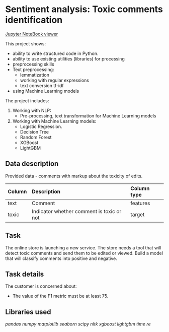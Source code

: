 # Sentiment analysis: Toxic comments identification

[Jupyter NoteBook viewer](https://nbviewer.jupyter.org/github/abatomunkuev/Yandex_Practicum_DS_EN/blob/main/nlp_toxic_comments/nlp_text_sentiment.ipynb)

This project shows: 
- ability to write structured code in Python. 
- ability to use existing utilities (libraries) for processing
- preprocessing skills
- Text preprocessing:
    - lemmatization
    - working with regular expressions
    - text conversion tf-idf
- using Machine Learning models

The project includes:
1. Working with NLP:
    - Pre-processing, text transformation for Machine Learning models
2. Working with Machine Learning models:
    - Logistic Regression.
    - Decision Tree
    - Random Forest
    - XGBoost
    - LightGBM

## Data description

Provided data - comments with markup about the toxicity of edits.

|Column           |Description         |Column type
 |:---------------|:------------------------|:-------------|
 |text    | Comment|features  |
 |toxic   | Indicator whether comment is toxic or not | target |

## Task

The online store is launching a new service. The store needs a tool that will detect toxic comments and send them to be edited or viewed. Build a model that will classify comments into positive and negative.

## Task details 

The customer is concerned about:
- The value of the F1 metric must be at least 75.


## Libraries used
*pandas*
*numpy*
*matplotlib*
*seaborn*
*scipy*
*nltk*
*xgboost*
*lightgbm*
*time*
*re*
